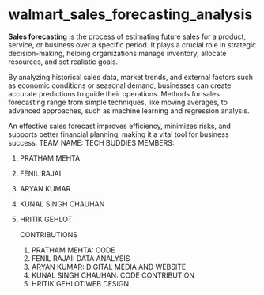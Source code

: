 # walmart_sales_forecasting_analysis
**Sales forecasting** is the process of estimating future sales for a product, service, or business over a specific period. It plays a crucial role in strategic decision-making, helping organizations manage inventory, allocate resources, and set realistic goals. 

By analyzing historical sales data, market trends, and external factors such as economic conditions or seasonal demand, businesses can create accurate predictions to guide their operations. Methods for sales forecasting range from simple techniques, like moving averages, to advanced approaches, such as machine learning and regression analysis. 

An effective sales forecast improves efficiency, minimizes risks, and supports better financial planning, making it a vital tool for business success.
TEAM NAME: TECH BUDDIES
MEMBERS:
1) PRATHAM MEHTA
2) FENIL RAJAI
3) ARYAN KUMAR
4) KUNAL SINGH CHAUHAN
5) HRITIK GEHLOT



   CONTRIBUTIONS

   
   1) PRATHAM MEHTA: CODE
   2) FENIL RAJAI: DATA ANALYSIS
   3) ARYAN KUMAR: DIGITAL MEDIA AND WEBSITE
   4) KUNAL SINGH CHAUHAN: CODE CONTRIBUTION
   5) HRITIK GEHLOT:WEB DESIGN
